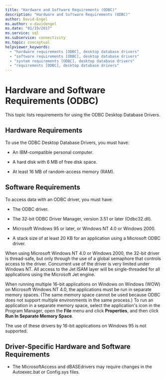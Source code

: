 ```yaml
---
title: "Hardware and Software Requirements (ODBC)"
description: "Hardware and Software Requirements (ODBC)"
author: David-Engel
ms.author: v-davidengel
ms.date: "01/19/2017"
ms.service: sql
ms.subservice: connectivity
ms.topic: conceptual
helpviewer_keywords:
  - "hardware requirements [ODBC], desktop database drivers"
  - "software requirements [ODBC], desktop database drivers"
  - "system requirements [ODBC], desktop database drivers"
  - "requirements [ODBC], desktop database drivers"
---
```

# Hardware and Software Requirements (ODBC)
This topic lists requirements for using the ODBC Desktop Database Drivers.  
  
## Hardware Requirements  
 To use the ODBC Desktop Database Drivers, you must have:  
  
-   An IBM-compatible personal computer.  
  
-   A hard disk with 6 MB of free disk space.  
  
-   At least 16 MB of random-access memory (RAM).  
  
## Software Requirements  
 To access data with an ODBC driver, you must have:  
  
-   The ODBC driver.  
  
-   The 32-bit ODBC Driver Manager, version 3.51 or later (Odbc32.dll).  
  
-   Microsoft Windows 95 or later, or Windows NT 4.0 or Windows 2000.  
  
-   A stack size of at least 20 KB for an application using a Microsoft ODBC driver.  
  
 When using Microsoft Windows NT 4.0 or Windows 2000, the 32-bit driver is thread-safe, but only through the use of a global semaphore that controls access to the driver. Concurrent use of the driver is very limited under Windows NT. All access to the Jet ISAM layer will be single-threaded for all applications using the Microsoft Jet engine.  
  
 When running multiple 16-bit applications on Windows on Windows (WOW) on Microsoft Windows NT 4.0, the applications must be run in separate memory spaces. (The same memory space cannot be used because ODBC does not support multiple environments in the same process.) To run an application in a separate memory space, select the application's icon in the Program Manager, open the **File** menu and click **Properties**, and then click **Run In Separate Memory Space**.  
  
 The use of these drivers by 16-bit applications on Windows 95 is not supported.  
  
## Driver-Specific Hardware and Software Requirements  
  
-   The MicrosoftAccess and dBASEdrivers may require changes in the Autoexec.bat or Config.sys files.
